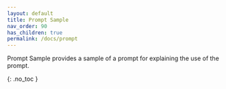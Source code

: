 ```yaml
---
layout: default
title: Prompt Sample
nav_order: 90
has_children: true
permalink: /docs/prompt
---
```


Prompt Sample provides a sample of a prompt for explaining the use of the prompt.

{: .no_toc }
